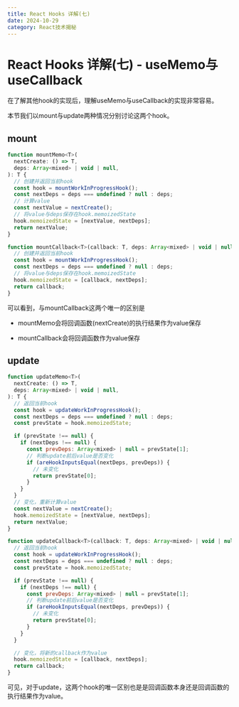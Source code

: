 ```yaml
---
title: React Hooks 详解(七)
date: 2024-10-29
category: React技术揭秘
---
```


# React Hooks 详解(七) - useMemo与useCallback

在了解其他hook的实现后，理解useMemo与useCallback的实现非常容易。

本节我们以mount与update两种情况分别讨论这两个hook。

## mount

```javascript
function mountMemo<T>(
  nextCreate: () => T,
  deps: Array<mixed> | void | null,
): T {
  // 创建并返回当前hook
  const hook = mountWorkInProgressHook();
  const nextDeps = deps === undefined ? null : deps;
  // 计算value
  const nextValue = nextCreate();
  // 将value与deps保存在hook.memoizedState
  hook.memoizedState = [nextValue, nextDeps];
  return nextValue;
}

function mountCallback<T>(callback: T, deps: Array<mixed> | void | null): T {
  // 创建并返回当前hook
  const hook = mountWorkInProgressHook();
  const nextDeps = deps === undefined ? null : deps;
  // 将value与deps保存在hook.memoizedState
  hook.memoizedState = [callback, nextDeps];
  return callback;
}
```

可以看到，与mountCallback这两个唯一的区别是

- mountMemo会将回调函数(nextCreate)的执行结果作为value保存

- mountCallback会将回调函数作为value保存

## update

```javascript
function updateMemo<T>(
  nextCreate: () => T,
  deps: Array<mixed> | void | null,
): T {
  // 返回当前hook
  const hook = updateWorkInProgressHook();
  const nextDeps = deps === undefined ? null : deps;
  const prevState = hook.memoizedState;

  if (prevState !== null) {
    if (nextDeps !== null) {
      const prevDeps: Array<mixed> | null = prevState[1];
      // 判断update前后value是否变化
      if (areHookInputsEqual(nextDeps, prevDeps)) {
        // 未变化
        return prevState[0];
      }
    }
  }
  // 变化，重新计算value
  const nextValue = nextCreate();
  hook.memoizedState = [nextValue, nextDeps];
  return nextValue;
}

function updateCallback<T>(callback: T, deps: Array<mixed> | void | null): T {
  // 返回当前hook
  const hook = updateWorkInProgressHook();
  const nextDeps = deps === undefined ? null : deps;
  const prevState = hook.memoizedState;

  if (prevState !== null) {
    if (nextDeps !== null) {
      const prevDeps: Array<mixed> | null = prevState[1];
      // 判断update前后value是否变化
      if (areHookInputsEqual(nextDeps, prevDeps)) {
        // 未变化
        return prevState[0];
      }
    }
  }

  // 变化，将新的callback作为value
  hook.memoizedState = [callback, nextDeps];
  return callback;
}
```

可见，对于update，这两个hook的唯一区别也是是回调函数本身还是回调函数的执行结果作为value。
